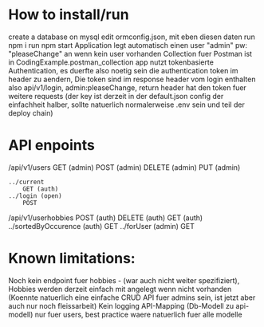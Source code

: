 # How to install/run
create a database on mysql
edit ormconfig.json, mit eben diesen daten
run npm i
run npm start
Application legt automatisch einen user "admin" pw: "pleaseChange" an wenn kein user vorhanden
Collection fuer Postman ist in CodingExample.postman_collection
	app nutzt tokenbasierte Authentication, es duerfte also noetig sein die authentication token im header zu aendern, Die token sind im response header vom login enthalten
	also api/v1/login, admin:pleaseChange, return header hat den token fuer weitere requests
	(der key ist derzeit in der default.json config der einfachheit halber, sollte natuerlich normalerweise .env sein und teil der deploy chain)

# API enpoints
/api/v1/users
	GET (admin)
	POST (admin)
	DELETE (admin)
	PUT (admin)

	../current
		GET (auth)
	../login (open)
		POST

/api/v1/userhobbies
	POST (auth)
	DELETE (auth)
	GET (auth)
	../sortedByOccurence (auth)
		GET
	../forUser (admin)
		GET
		
# Known limitations:
Noch kein endpoint fuer hobbies - (war auch nicht weiter spezifiziert), Hobbies werden derzeit einfach mit angelegt wenn nicht vorhanden
	(Koennte natuerlich eine einfache CRUD API fuer admins sein, ist jetzt aber auch nur noch fleissarbeit)
Kein logging
API-Mapping (Db-Modell zu api-modell) nur fuer users, best practice waere natuerlich fuer alle modelle
